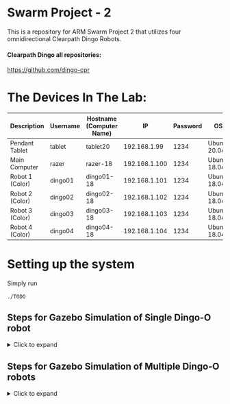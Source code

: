# Swarm Project - 2
This is a repository for ARM Swarm Project 2 that utilizes four omnidirectional Clearpath Dingo Robots.

#### Clearpath Dingo all repositories:
https://github.com/dingo-cpr

# The Devices In The Lab:

| Description             | Username      | Hostname (Computer Name) | IP            | Password  | OS           | ROS     |
| ---                     | ---           | ---                      | ---           | ---       | ---          | ---     |
| Pendant Tablet          | tablet        | tablet20                 | 192.168.1.99  | 1234      | Ubuntu 20.04 | Noetic  |
| Main Computer           | razer         | razer-18                 | 192.168.1.100 | 1234      | Ubuntu 18.04 | Melodic |
| Robot 1 (Color)         | dingo01       | dingo01-18               | 192.168.1.101 | 1234      | Ubuntu 18.04 | Melodic |
| Robot 2 (Color)         | dingo02       | dingo02-18               | 192.168.1.102 | 1234      | Ubuntu 18.04 | Melodic |
| Robot 3 (Color)         | dingo03       | dingo03-18               | 192.168.1.103 | 1234      | Ubuntu 18.04 | Melodic |
| Robot 4 (Color)         | dingo04       | dingo04-18               | 192.168.1.104 | 1234      | Ubuntu 18.04 | Melodic |

# Setting up the system

Simply run
```
./TODO
```

## Steps for Gazebo Simulation of Single Dingo-O robot
<details> 
    <summary>Click to expand</summary>

(Reference: http://www.clearpathrobotics.com/assets/guides/melodic/dingo/simulation.html)

### Install some dependencies of Dingo Gazebo Simulation
```
sudo apt-get install ros-melodic-lms1xx # ROS driver for the SICK LMS1xx line of LIDARs.
sudo apt-get install ros-melodic-velodyne-simulator # Metapackage of Velodyne LIDAR simulation component
sudo apt-get install ros-melodic-hector-gazebo-plugins
sudo apt-get install ros-melodic-ridgeback-gazebo-plugins
sudo apt-get install ros-melodic-interactive-marker-twist-server
sudo apt-get install ros-melodic-ridgeback-control
sudo apt-get install ros-melodic-rqt-ez-publisher
```

### Default Gazebo Simulation Building Steps
```
cd ~
mkdir catkin_ws_swarm2

cd catkin_ws_swarm2
mkdir src
catkin_init_workspace src

cd src
git clone https://github.com/burakaksoy/Swarm-Robotics-2.git
git clone -b melodic-devel https://github.com/burakaksoy/dingo.git
git clone https://github.com/burakaksoy/dingo_simulator.git
git clone https://github.com/burakaksoy/dingo_desktop.git
git clone https://github.com/burakaksoy/AssistiveRobot-SimulationFiles.git


cd ..
catkin_make
source devel/setup.bash
```

#### In your `~/.bashrc` file, add these:
```
source ~/catkin_ws_swarm2/devel/setup.bash

export GAZEBO_MODEL_PATH=~/catkin_ws_swarm2/src/AssistiveRobot-SimulationFiles/lab_gazebo/models
export GAZEBO_RESOURCE_PATH=~/catkin_ws_swarm2/src/AssistiveRobot-SimulationFiles/lab_gazebo/worlds
```

### Running the simulation
#### Gazebo simulation:
```
roslaunch dingo_gazebo empty_world.launch x:=0. y:=0. yaw:=0. config:=front_laser
```
For other config options see: https://github.com/dingo-cpr/dingo/tree/melodic-devel/dingo_description
and create a config file in `.../dingo/dingo_description/urdf/configs/`

Another option for configurations is export their environment variables. For example:
```
export DINGO_OMNI=1
export DINGO_LASER=1
export DINGO_LASER_MODEL='ust10' # or 'lms1xx'
export DINGO_IMU_MICROSTRAIN=1
roslaunch dingo_gazebo empty_world.launch x:=1. y:=0. yaw:=0.
```

#### Corresponding RVIZ:
```
roslaunch dingo_viz view_robot.launch
```

#### To send simple velocity commands to the robot you can use rqt_ez_publisher:
```
rosrun rqt_ez_publisher rqt_ez_publisher
```
and send messages to `\cmd_vel` topic.

</details> 

## Steps for Gazebo Simulation of Multiple Dingo-O robots

<details>
    <summary>Click to expand</summary>

Assuming that you already did the dependancy installations and building in [**Steps for Gazebo Simulation of (Single) Dingo-O robot**](#steps-for-gazebo-simulation-of-single-dingo-o-robot) section.

### Running the simulation in Empty World
This command launches the corresponding RVIZ and the rqt_ez_publisher all together. 
```
roslaunch dingo_gazebo empty_world_multi.launch
```
Note that RVIZ TF frames are reported by `robot_localization` package that uses the _odometry_ and _IMU_ information, hence drifts after a while, but it is more realistic in that sense.
<!-- TODO: ADD image here -->
![View in empty world](./.imgs/empty_world_multi.png)

### Running the simulation in CII 8th Floor Lab
This is an example lab environment to visualize the scales of Dingo robots.
This command launches the corresponding RVIZ and the rqt_ez_publisher all together in CII 8th floor lab.
```
roslaunch dingo_gazebo empty_lab_multi.launch
```
Note that RVIZ TF frames are reported by `robot_localization` package that uses the _odometry_ and _IMU_ information, hence drifts after a while, but more realistic.
<!-- TODO: ADD image here -->
![View in CII 8th Floor Lab](./.imgs/empty_lab_multi.png)

### Running the simulation in Empty World with ground truth
This command launches the simulation with ground truth reported TF frames to RVIZ. Again, launching the corresponding RVIZ and the rqt_ez_publisher is embedded all together. 
```
roslaunch dingo_gazebo empty_world_multi_ground_truth.launch
```
Note that RVIZ TF frames are reported by `message_to_tf` package that uses the _ground truth_ data coming from `gazebo_ros_p3d` plugin, hence it is exact representation of the Gazebo World.
Therefore, this command does not launch the Gazebo client GUI to save computational power, but could be re-enabled with gui parameter set to true in the launch file.
<!-- TODO: ADD image here -->
![Empty World with ground truth](./.imgs/empty_world_multi_ground_truth.png)

### Running the simulation in Demonstration Floor - Highbay

This command launches the corresponding RVIZ and the rqt_ez_publisher all together. 
```
roslaunch dingo_gazebo empty_highbay_multi.launch
```
Note that RVIZ TF frames are reported by `robot_localization` package that uses the _odometry_ and _IMU_ information, hence drifts after a while, but it is more realistic in that sense.
<!-- TODO: ADD image here -->
![View in Empty Highbay](./.imgs/empty_highbay_multi.png)

For a simulation that includes the representative workstations and the workers run:
```
roslaunch dingo_gazebo highbay_multi.launch
```
![View in Highbay](./.imgs/highbay_multi.png)

### Running the simulation in  Demonstration Floor - Highbay with ground truth
This command launches the simulation with ground truth reported TF frames to RVIZ. Again, launching the corresponding RVIZ and the rqt_ez_publisher is embedded all together. 
```
roslaunch swarm2_launch multi_dingo_sim_with_rviz_and_ez_publisher_highbay.launch
```
Note that RVIZ TF frames are reported by `message_to_tf` package that uses the _ground truth_ data coming from `gazebo_ros_p3d` plugin, hence it is exact representation of the Gazebo World.
Therefore, this command does not launch the Gazebo client GUI to save computational power, but could be re-enabled with gui parameter set to true in the launch file.
<!-- TODO: ADD image here -->
![Empty World with ground truth](./.imgs/highbay_multi_ground_truth.png)

### Running the simulation in Anchor Industries Representative Plant Floor

**!!!IN PROGRESS, NOT DONE YET!!!**

This command launches the corresponding RVIZ and the rqt_ez_publisher all together. 
```
roslaunch dingo_gazebo plant_floor_multi.launch
```
Note that RVIZ TF frames are reported by `robot_localization` package that uses the _odometry_ and _IMU_ information, hence drifts after a while, but it is more realistic in that sense.
<!-- TODO: ADD image here -->

</details>